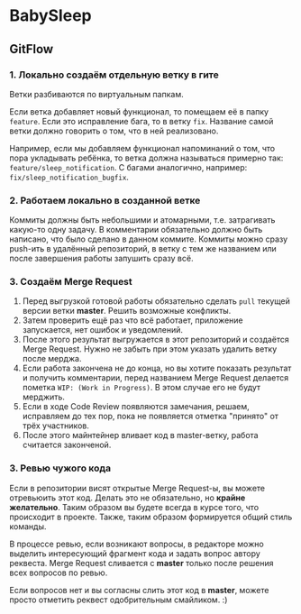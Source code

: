 # BabySleep

## GitFlow

### 1. Локально создаём отдельную ветку в гите
Ветки разбиваются по виртуальным папкам.

Если ветка добавляет новый функционал, то помещаем её в папку `feature`. Если это исправление бага, то в ветку `fix`.
Название самой ветки должно говорить о том, что в ней реализовано.

Например, если мы добавляем функционал напоминаний о том, что пора укладывать ребёнка, то ветка должна называться примерно так:
`feature/sleep_notification`. С багами аналогично, например: `fix/sleep_notification_bugfix`.

### 2. Работаем локально в созданной ветке

Коммиты должны быть небольшими и атомарными, т.е. затрагивать какую-то одну задачу. В комментарии обязательно должно быть написано, что было сделано в данном коммите. Коммиты можно сразу push-ить в удалённый репозиторий, в ветку с тем же названием или после завершения работы запушить сразу всё.

### 3. Создаём Merge Request
1. Перед выгрузкой готовой работы обязательно сделать `pull` текущей версии ветки **master**. Решить возможные конфликты.
2. Затем проверить ещё раз что всё работает, приложение запускается, нет ошибок и уведомлений.
3. После этого результат выгружается в этот репозиторий и создаётся Merge Request. Нужно не забыть при этом указать удалить ветку после мерджа.
4. Если работа закончена не до конца, но вы хотите показать результат и получить комментарии, перед названием Merge Request делается пометка `WIP: (Work in Progress)`. В этом случае его не будут мерджить.
5. Если в ходе Code Review появляются замечания, решаем, исправляем до тех пор, пока не появляется отметка "принято" от трёх участников.
6. После этого майнтейнер вливает код в master-ветку, работа считается законченой.

### 3. Ревью чужого кода
Если в репозитории висят открытые Merge Request-ы, вы можете отревьюить этот код. Делать это не обязательно, но **крайне желательно**. Таким образом вы будете всегда в курсе того, что происходит в проекте. Также, таким образом формируется общий стиль команды.

В процессе ревью, если возникают вопросы, в редакторе можно выделить интересующий фрагмент кода и задать вопрос автору реквеста. Merge Request сливается с **master** только после решения всех вопросов по ревью. 

Если вопросов нет и вы согласны слить этот код в **master**, можете просто отметить реквест одобрительным смайликом. :) 

